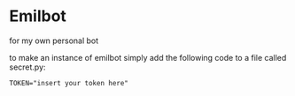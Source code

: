 # Emilbot
for my own personal bot

to make an instance of emilbot simply add the following code to a file called secret.py:

```TOKEN="insert your token here"```
